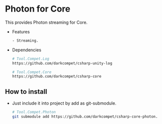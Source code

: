# Photon for Core

This provides Photon streaming for Core.

- Features

	```bash
	- Streaming.
	```

- Dependencies

	```bash
	# Tool.Compet.Log
	https://github.com/darkcompet/csharp-unity-log
	
	# Tool.Compet.Core
	https://github.com/darkcompet/csharp-core
	```


## How to install

- Just include it into project by add as git-submodule.
	
	```bash
	# Tool.Compet.Photon
	git submodule add https://github.com/darkcompet/csharp-core-photon.git
	```
